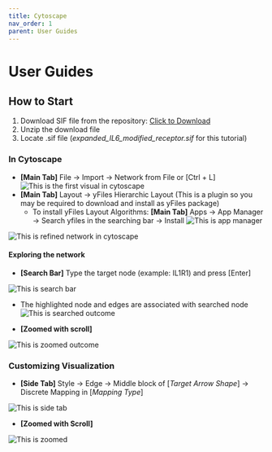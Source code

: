 ```yaml
---
title: Cytoscape
nav_order: 1
parent: User Guides
---
```


# User Guides

## How to Start
1. Download SIF file from the repository: [Click to Download](https://bitbucket.org/pkhlab/pathwayanalysis/get/e2b9464490d5.zip) 
2. Unzip the download file 
3. Locate .sif file (*expanded_IL6_modified_receptor.sif* for this tutorial)

### In Cytoscape 
- **[Main Tab]** File -> Import -> Network from File or [Ctrl + L]
![This is the first visual in cytoscape](cyto1.png)
- **[Main Tab]** Layout -> yFiles Hierarchic Layout (This is a plugin so you may be required to download and install as yFiles package)
    - To install yFiles Layout Algorithms: **[Main Tab]** Apps -> App Manager -> Search yfiles in the searching bar -> Install 
    ![This is app manager](cyto2.png)

![This is refined network in cytoscape](cyto3.png)

#### Exploring the network 
- **[Search Bar]** Type the target node (example: IL1R1) and press [Enter]

![This is search bar](cyto4.png)

- The highlighted node and edges are associated with searched node
![This is searched outcome](cyto5.png)

- **[Zoomed with scroll]**

![This is zoomed outcome](cyto6.png)

### Customizing Visualization 
- **[Side Tab]** Style -> Edge -> Middle block of [*Target Arrow Shape*] -> Discrete Mapping in [*Mapping Type*]

![This is side tab](cyto7.png)

- **[Zoomed with Scroll]**

![This is zoomed](cyto8.png)